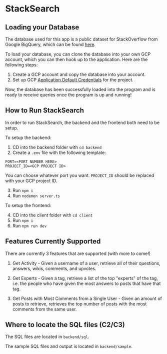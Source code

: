 # StackSearch

## Loading your Database

The database used for this app is a public dataset for StackOverflow from Google BigQuery, which can be found [here](https://console.cloud.google.com/bigquery?ws=!1m4!1m3!3m2!1sbigquery-public-data!2sstackoverflow).

To load your database, you can clone the database into your own GCP account, which you can then hook up to the application. Here are the following steps:

1) Create a GCP account and copy the database into your account.
2) Set up GCP [Application Default Credentials](https://cloud.google.com/docs/authentication/provide-credentials-adc) for the project.

Now, the database has been successfully loaded into the program and is ready to receive queries once the program is up and running!

## How to Run StackSearch

In order to run StackSearch, the backend and the frontend both need to be setup.

To setup the backend:

1) CD into the backend folder with `cd backend`
2) Create a `.env` file with the following template:

```
PORT=<PORT NUMBER HERE>
PROJECT_ID=<GCP PROJECT ID>
```

You can choose whatever port you want. `PROJECT_ID` should be replaced with your GCP project ID.

3) Run `npm i`
4) Run `nodemon server.ts`

To setup the frontend:

4) CD into the client folder with `cd client`
5) Run `npm i`
6) Run `npm run dev`


## Features Currently Supported

There are currently 3 features that are supported (with more to come!)

1) Get Activity - Given a username of a user, retrieve all of their questions, answers, wikis, comments, and upvotes.

2) Get Experts - Given a tag, retrieve a list of the top "experts" of the tag, i.e. the people who have given the most answers to posts that have that tag.

3) Get Posts with Most Comments from a Single User - Given an amount of posts to retrieve, retrieves the top number of posts with the most comments from the same user.

## Where to locate the SQL files (C2/C3)

The SQL files are located in `backend/sql`.

The sample SQL files and output is located in `backend/sample`.
